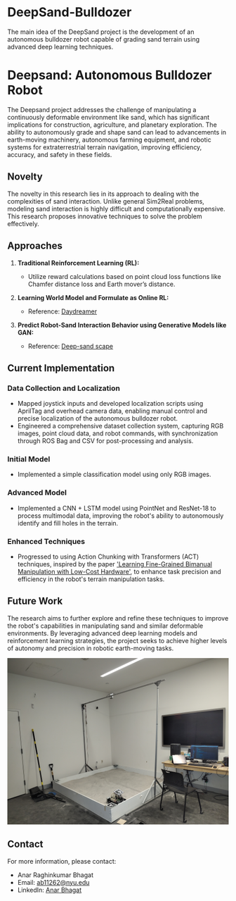 # DeepSand-Bulldozer
The main idea of the DeepSand project is the development of an autonomous bulldozer robot capable of grading sand terrain using advanced deep learning techniques. 
# Deepsand: Autonomous Bulldozer Robot

The Deepsand project addresses the challenge of manipulating a continuously deformable environment like sand, which has significant implications for construction, agriculture, and planetary exploration. The ability to autonomously grade and shape sand can lead to advancements in earth-moving machinery, autonomous farming equipment, and robotic systems for extraterrestrial terrain navigation, improving efficiency, accuracy, and safety in these fields.

## Novelty

The novelty in this research lies in its approach to dealing with the complexities of sand interaction. Unlike general Sim2Real problems, modeling sand interaction is highly difficult and computationally expensive. This research proposes innovative techniques to solve the problem effectively.

## Approaches

1. **Traditional Reinforcement Learning (RL):**
   - Utilize reward calculations based on point cloud loss functions like Chamfer distance loss and Earth mover’s distance.

2. **Learning World Model and Formulate as Online RL:**
   - Reference: [Daydreamer](https://arxiv.org/abs/2005.04126)

3. **Predict Robot-Sand Interaction Behavior using Generative Models like GAN:**
   - Reference: [Deep-sand scape](https://arxiv.org/abs/1805.11014)

## Current Implementation

### Data Collection and Localization

- Mapped joystick inputs and developed localization scripts using AprilTag and overhead camera data, enabling manual control and precise localization of the autonomous bulldozer robot.
- Engineered a comprehensive dataset collection system, capturing RGB images, point cloud data, and robot commands, with synchronization through ROS Bag and CSV for post-processing and analysis.

### Initial Model

- Implemented a simple classification model using only RGB images.

### Advanced Model

- Implemented a CNN + LSTM model using PointNet and ResNet-18 to process multimodal data, improving the robot's ability to autonomously identify and fill holes in the terrain.

### Enhanced Techniques

- Progressed to using Action Chunking with Transformers (ACT) techniques, inspired by the paper ['Learning Fine-Grained Bimanual Manipulation with Low-Cost Hardware'](https://arxiv.org/abs/2008.06038), to enhance task precision and efficiency in the robot's terrain manipulation tasks.

## Future Work

The research aims to further explore and refine these techniques to improve the robot's capabilities in manipulating sand and similar deformable environments. By leveraging advanced deep learning models and reinforcement learning strategies, the project seeks to achieve higher levels of autonomy and precision in robotic earth-moving tasks.

![Environment Setup](https://github.com/anarbhagat/DeepSand-Bulldozer/blob/main/IMG_20240729_142707330%20(1).jpg?raw=true)

## Contact

For more information, please contact:
- Anar Raghinkumar Bhagat
- Email: [ab11262@nyu.edu](mailto:ab11262@nyu.edu)
- LinkedIn: [Anar Bhagat](https://www.linkedin.com/in/anarbhagat)
